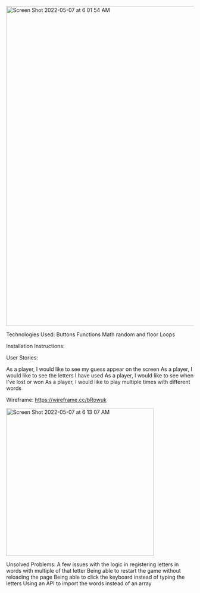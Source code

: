 

<img width="857" alt="Screen Shot 2022-05-07 at 6 01 54 AM" src="https://user-images.githubusercontent.com/74693076/167249490-bbc7c04b-b455-42a9-940f-56f2a3e7024b.png">

Technologies Used:
Buttons
Functions
Math random and floor
Loops

Installation Instructions:

User Stories:

As a player, I would like to see my guess appear on the screen
As a player, I would like to see the letters I have used
As a player, I would like to see when I've lost or won
As a player, I would like to play multiple times with different words

Wireframe:
https://wireframe.cc/bRowuk

<img width="396" alt="Screen Shot 2022-05-07 at 6 13 07 AM" src="https://user-images.githubusercontent.com/74693076/167249905-7e6be7bc-6c93-422a-aa1c-2b3bd711e0b5.png">

Unsolved Problems:
A few issues with the logic in registering letters in words with multiple of that letter
Being able to restart the game without reloading the page
Being able to click the keyboard instead of typing the letters
Using an API to import the words instead of an array
